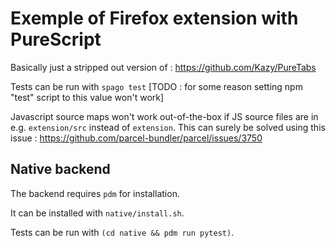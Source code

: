 # Exemple of Firefox extension with PureScript

Basically just a stripped out version of : https://github.com/Kazy/PureTabs

Tests can be run with `spago test` [TODO : for some reason setting npm "test" script to this value won't work]

Javascript source maps won't work out-of-the-box if JS source files are in e.g. `extension/src` instead of `extension`. This can surely be solved using this issue : https://github.com/parcel-bundler/parcel/issues/3750

## Native backend

The backend requires `pdm` for installation.

It can be installed with `native/install.sh`.

Tests can be run with `(cd native && pdm run pytest)`.
